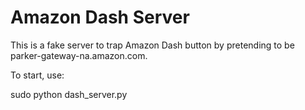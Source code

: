 # Amazon Dash Server

This is a fake server to trap Amazon Dash button by pretending to be 
parker-gateway-na.amazon.com.

To start, use:

sudo python dash_server.py
